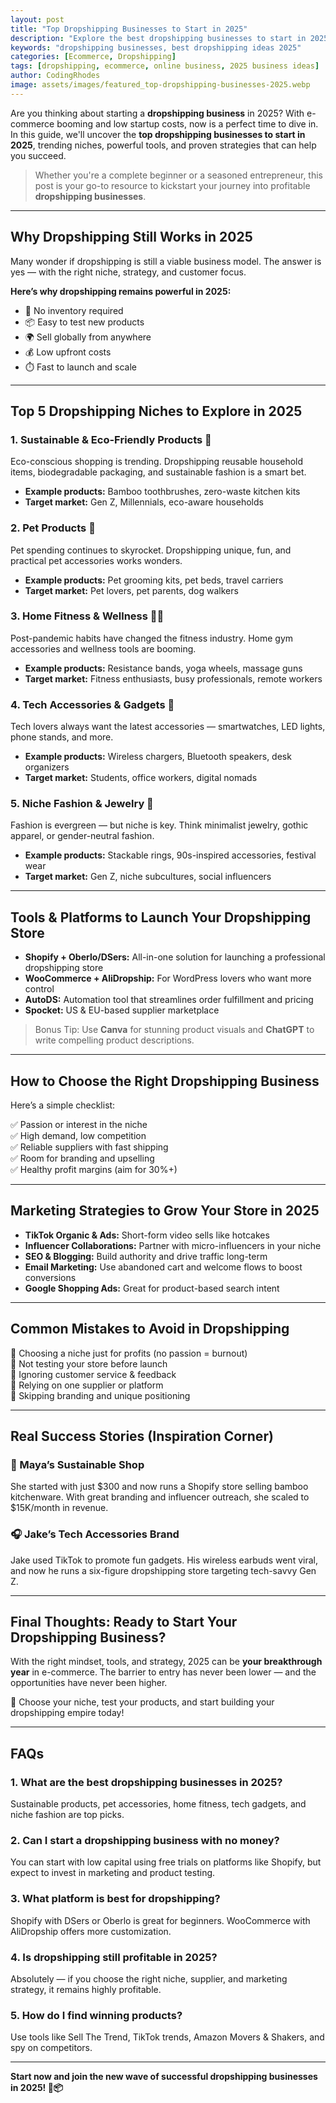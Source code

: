 ```yaml
---
layout: post
title: "Top Dropshipping Businesses to Start in 2025"
description: "Explore the best dropshipping businesses to start in 2025. Learn niches, tips, and strategies for building profitable online stores."
keywords: "dropshipping businesses, best dropshipping ideas 2025"
categories: [Ecommerce, Dropshipping]
tags: [dropshipping, ecommerce, online business, 2025 business ideas]
author: CodingRhodes
image: assets/images/featured_top-dropshipping-businesses-2025.webp
---
```


Are you thinking about starting a **dropshipping business** in 2025? With e-commerce booming and low startup costs, now is a perfect time to dive in. In this guide, we'll uncover the **top dropshipping businesses to start in 2025**, trending niches, powerful tools, and proven strategies that can help you succeed.

> Whether you're a complete beginner or a seasoned entrepreneur, this post is your go-to resource to kickstart your journey into profitable **dropshipping businesses**.

---

## Why Dropshipping Still Works in 2025

Many wonder if dropshipping is still a viable business model. The answer is yes — with the right niche, strategy, and customer focus.

**Here’s why dropshipping remains powerful in 2025:**

- 🚫 No inventory required
- 📦 Easy to test new products
- 🌍 Sell globally from anywhere
- 💰 Low upfront costs
- ⏱️ Fast to launch and scale

---

## Top 5 Dropshipping Niches to Explore in 2025

### 1. **Sustainable & Eco-Friendly Products** 🌱

Eco-conscious shopping is trending. Dropshipping reusable household items, biodegradable packaging, and sustainable fashion is a smart bet.

- **Example products:** Bamboo toothbrushes, zero-waste kitchen kits
- **Target market:** Gen Z, Millennials, eco-aware households

### 2. **Pet Products** 🐾

Pet spending continues to skyrocket. Dropshipping unique, fun, and practical pet accessories works wonders.

- **Example products:** Pet grooming kits, pet beds, travel carriers
- **Target market:** Pet lovers, pet parents, dog walkers

### 3. **Home Fitness & Wellness** 🏋️‍♂️

<ins class="adsbygoogle"
     style="display:block"
     data-ad-client="ca-pub-2784742237479601"
     data-ad-slot="3760872290"
     data-ad-format="auto"
     data-full-width-responsive="true"></ins>
<script>
     (adsbygoogle = window.adsbygoogle || []).push({});
</script>

Post-pandemic habits have changed the fitness industry. Home gym accessories and wellness tools are booming.

- **Example products:** Resistance bands, yoga wheels, massage guns
- **Target market:** Fitness enthusiasts, busy professionals, remote workers

### 4. **Tech Accessories & Gadgets** 📱

Tech lovers always want the latest accessories — smartwatches, LED lights, phone stands, and more.

- **Example products:** Wireless chargers, Bluetooth speakers, desk organizers
- **Target market:** Students, office workers, digital nomads

### 5. **Niche Fashion & Jewelry** 💍

Fashion is evergreen — but niche is key. Think minimalist jewelry, gothic apparel, or gender-neutral fashion.

- **Example products:** Stackable rings, 90s-inspired accessories, festival wear
- **Target market:** Gen Z, niche subcultures, social influencers

---

## Tools & Platforms to Launch Your Dropshipping Store

- **Shopify + Oberlo/DSers:** All-in-one solution for launching a professional dropshipping store
- **WooCommerce + AliDropship:** For WordPress lovers who want more control
- **AutoDS:** Automation tool that streamlines order fulfillment and pricing
- **Spocket:** US & EU-based supplier marketplace

> Bonus Tip: Use **Canva** for stunning product visuals and **ChatGPT** to write compelling product descriptions.

---

## How to Choose the Right Dropshipping Business

Here’s a simple checklist:

✅ Passion or interest in the niche  
✅ High demand, low competition  
✅ Reliable suppliers with fast shipping  
✅ Room for branding and upselling  
✅ Healthy profit margins (aim for 30%+)

---

## Marketing Strategies to Grow Your Store in 2025

<ins class="adsbygoogle"
     style="display:block"
     data-ad-client="ca-pub-2784742237479601"
     data-ad-slot="3760872290"
     data-ad-format="auto"
     data-full-width-responsive="true"></ins>
<script>
     (adsbygoogle = window.adsbygoogle || []).push({});
</script>

- **TikTok Organic & Ads:** Short-form video sells like hotcakes
- **Influencer Collaborations:** Partner with micro-influencers in your niche
- **SEO & Blogging:** Build authority and drive traffic long-term
- **Email Marketing:** Use abandoned cart and welcome flows to boost conversions
- **Google Shopping Ads:** Great for product-based search intent

---

## Common Mistakes to Avoid in Dropshipping

🚫 Choosing a niche just for profits (no passion = burnout)  
🚫 Not testing your store before launch  
🚫 Ignoring customer service & feedback  
🚫 Relying on one supplier or platform  
🚫 Skipping branding and unique positioning

---

## Real Success Stories (Inspiration Corner)

### 💼 Maya’s Sustainable Shop
She started with just $300 and now runs a Shopify store selling bamboo kitchenware. With great branding and influencer outreach, she scaled to $15K/month in revenue.

### 🎧 Jake’s Tech Accessories Brand
Jake used TikTok to promote fun gadgets. His wireless earbuds went viral, and now he runs a six-figure dropshipping store targeting tech-savvy Gen Z.

---

## Final Thoughts: Ready to Start Your Dropshipping Business?

With the right mindset, tools, and strategy, 2025 can be **your breakthrough year** in e-commerce. The barrier to entry has never been lower — and the opportunities have never been higher.

🚀 Choose your niche, test your products, and start building your dropshipping empire today!

---

<ins class="adsbygoogle"
     style="display:block"
     data-ad-client="ca-pub-2784742237479601"
     data-ad-slot="3760872290"
     data-ad-format="auto"
     data-full-width-responsive="true"></ins>
<script>
     (adsbygoogle = window.adsbygoogle || []).push({});
</script>

## FAQs

### 1. What are the best dropshipping businesses in 2025?
Sustainable products, pet accessories, home fitness, tech gadgets, and niche fashion are top picks.

### 2. Can I start a dropshipping business with no money?
You can start with low capital using free trials on platforms like Shopify, but expect to invest in marketing and product testing.

### 3. What platform is best for dropshipping?
Shopify with DSers or Oberlo is great for beginners. WooCommerce with AliDropship offers more customization.

### 4. Is dropshipping still profitable in 2025?
Absolutely — if you choose the right niche, supplier, and marketing strategy, it remains highly profitable.

### 5. How do I find winning products?
Use tools like Sell The Trend, TikTok trends, Amazon Movers & Shakers, and spy on competitors.

---

**Start now and join the new wave of successful dropshipping businesses in 2025! 💼📦**

